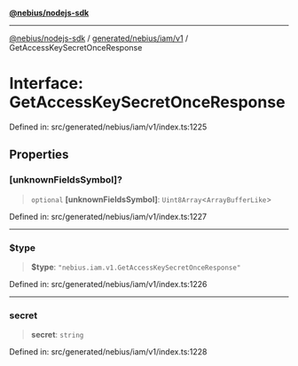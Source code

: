 [**@nebius/nodejs-sdk**](../../../../../README.md)

---

[@nebius/nodejs-sdk](../../../../../README.md) / [generated/nebius/iam/v1](../README.md) / GetAccessKeySecretOnceResponse

# Interface: GetAccessKeySecretOnceResponse

Defined in: src/generated/nebius/iam/v1/index.ts:1225

## Properties

### \[unknownFieldsSymbol\]?

> `optional` **\[unknownFieldsSymbol\]**: `Uint8Array`\<`ArrayBufferLike`\>

Defined in: src/generated/nebius/iam/v1/index.ts:1227

---

### $type

> **$type**: `"nebius.iam.v1.GetAccessKeySecretOnceResponse"`

Defined in: src/generated/nebius/iam/v1/index.ts:1226

---

### secret

> **secret**: `string`

Defined in: src/generated/nebius/iam/v1/index.ts:1228
